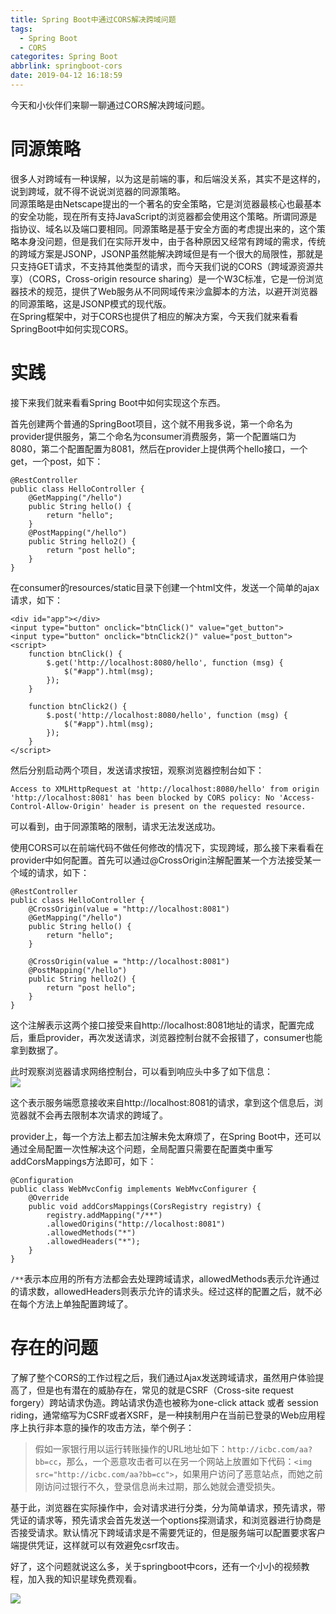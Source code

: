 ```yaml
---
title: Spring Boot中通过CORS解决跨域问题
tags:
  - Spring Boot
  - CORS
categorites: Spring Boot
abbrlink: springboot-cors
date: 2019-04-12 16:18:59
---
```


今天和小伙伴们来聊一聊通过CORS解决跨域问题。  

 <!-- more -->
 
# 同源策略  

很多人对跨域有一种误解，以为这是前端的事，和后端没关系，其实不是这样的，说到跨域，就不得不说说浏览器的同源策略。  
同源策略是由Netscape提出的一个著名的安全策略，它是浏览器最核心也最基本的安全功能，现在所有支持JavaScript的浏览器都会使用这个策略。所谓同源是指协议、域名以及端口要相同。同源策略是基于安全方面的考虑提出来的，这个策略本身没问题，但是我们在实际开发中，由于各种原因又经常有跨域的需求，传统的跨域方案是JSONP，JSONP虽然能解决跨域但是有一个很大的局限性，那就是只支持GET请求，不支持其他类型的请求，而今天我们说的CORS（跨域源资源共享）（CORS，Cross-origin resource sharing）是一个W3C标准，它是一份浏览器技术的规范，提供了Web服务从不同网域传来沙盒脚本的方法，以避开浏览器的同源策略，这是JSONP模式的现代版。  
在Spring框架中，对于CORS也提供了相应的解决方案，今天我们就来看看SpringBoot中如何实现CORS。  

# 实践  

接下来我们就来看看Spring Boot中如何实现这个东西。  

首先创建两个普通的SpringBoot项目，这个就不用我多说，第一个命名为provider提供服务，第二个命名为consumer消费服务，第一个配置端口为8080，第二个配置配置为8081，然后在provider上提供两个hello接口，一个get，一个post，如下：  

```
@RestController
public class HelloController {
    @GetMapping("/hello")
    public String hello() {
        return "hello";
    }
    @PostMapping("/hello")
    public String hello2() {
        return "post hello";
    }
}
```

在consumer的resources/static目录下创建一个html文件，发送一个简单的ajax请求，如下：  

```
<div id="app"></div>
<input type="button" onclick="btnClick()" value="get_button">
<input type="button" onclick="btnClick2()" value="post_button">
<script>
    function btnClick() {
        $.get('http://localhost:8080/hello', function (msg) {
            $("#app").html(msg);
        });
    }

    function btnClick2() {
        $.post('http://localhost:8080/hello', function (msg) {
            $("#app").html(msg);
        });
    }
</script>
```

然后分别启动两个项目，发送请求按钮，观察浏览器控制台如下：  

```
Access to XMLHttpRequest at 'http://localhost:8080/hello' from origin 'http://localhost:8081' has been blocked by CORS policy: No 'Access-Control-Allow-Origin' header is present on the requested resource.
```

可以看到，由于同源策略的限制，请求无法发送成功。  

使用CORS可以在前端代码不做任何修改的情况下，实现跨域，那么接下来看看在provider中如何配置。首先可以通过@CrossOrigin注解配置某一个方法接受某一个域的请求，如下：  

```
@RestController
public class HelloController {
    @CrossOrigin(value = "http://localhost:8081")
    @GetMapping("/hello")
    public String hello() {
        return "hello";
    }

    @CrossOrigin(value = "http://localhost:8081")
    @PostMapping("/hello")
    public String hello2() {
        return "post hello";
    }
}
```

这个注解表示这两个接口接受来自http://localhost:8081地址的请求，配置完成后，重启provider，再次发送请求，浏览器控制台就不会报错了，consumer也能拿到数据了。  

此时观察浏览器请求网络控制台，可以看到响应头中多了如下信息：  
![](https://www.javaboy.org/images/sb/w1-1.png)  

这个表示服务端愿意接收来自http://localhost:8081的请求，拿到这个信息后，浏览器就不会再去限制本次请求的跨域了。  

provider上，每一个方法上都去加注解未免太麻烦了，在Spring Boot中，还可以通过全局配置一次性解决这个问题，全局配置只需要在配置类中重写addCorsMappings方法即可，如下：  

```
@Configuration
public class WebMvcConfig implements WebMvcConfigurer {
    @Override
    public void addCorsMappings(CorsRegistry registry) {
        registry.addMapping("/**")
        .allowedOrigins("http://localhost:8081")
        .allowedMethods("*")
        .allowedHeaders("*");
    }
}
```

`/**`表示本应用的所有方法都会去处理跨域请求，allowedMethods表示允许通过的请求数，allowedHeaders则表示允许的请求头。经过这样的配置之后，就不必在每个方法上单独配置跨域了。  

# 存在的问题  

了解了整个CORS的工作过程之后，我们通过Ajax发送跨域请求，虽然用户体验提高了，但是也有潜在的威胁存在，常见的就是CSRF（Cross-site request forgery）跨站请求伪造。跨站请求伪造也被称为one-click attack 或者 session riding，通常缩写为CSRF或者XSRF，是一种挟制用户在当前已登录的Web应用程序上执行非本意的操作的攻击方法，举个例子：  

> 假如一家银行用以运行转账操作的URL地址如下：```http://icbc.com/aa?bb=cc```，那么，一个恶意攻击者可以在另一个网站上放置如下代码：```<img src="http://icbc.com/aa?bb=cc">```，如果用户访问了恶意站点，而她之前刚访问过银行不久，登录信息尚未过期，那么她就会遭受损失。  

基于此，浏览器在实际操作中，会对请求进行分类，分为简单请求，预先请求，带凭证的请求等，预先请求会首先发送一个options探测请求，和浏览器进行协商是否接受请求。默认情况下跨域请求是不需要凭证的，但是服务端可以配置要求客户端提供凭证，这样就可以有效避免csrf攻击。  

好了，这个问题就说这么多，关于springboot中cors，还有一个小小的视频教程，加入我的知识星球免费观看。  

![](https://www.javaboy.org/images/sb/w1-2.png)  